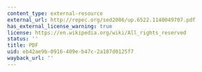 ```yaml
---
content_type: external-resource
external_url: http://repec.org/sed2006/up.6522.1140049707.pdf
has_external_license_warning: true
license: https://en.wikipedia.org/wiki/All_rights_reserved
status: ''
title: PDF
uid: eb42ae9b-0916-409e-b47c-2a187d0125f7
wayback_url: ''
---
```

